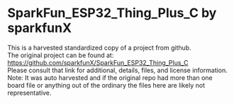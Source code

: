 
# SparkFun_ESP32_Thing_Plus_C by sparkfunX  
This is a harvested standardized copy of a project from github.  
The original project can be found at:  
https://github.com/sparkfunX/SparkFun_ESP32_Thing_Plus_C  
Please consult that link for additional, details, files, and license information.  
Note: It was auto harvested and if the original repo had more than one board file or anything out of the ordinary the files here are likely not representative.  
    